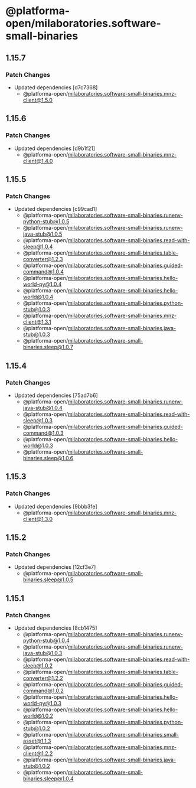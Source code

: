 # @platforma-open/milaboratories.software-small-binaries

## 1.15.7

### Patch Changes

- Updated dependencies [d7c7368]
  - @platforma-open/milaboratories.software-small-binaries.mnz-client@1.5.0

## 1.15.6

### Patch Changes

- Updated dependencies [d9b1f21]
  - @platforma-open/milaboratories.software-small-binaries.mnz-client@1.4.0

## 1.15.5

### Patch Changes

- Updated dependencies [c99cad1]
  - @platforma-open/milaboratories.software-small-binaries.runenv-python-stub@1.0.5
  - @platforma-open/milaboratories.software-small-binaries.runenv-java-stub@1.0.5
  - @platforma-open/milaboratories.software-small-binaries.read-with-sleep@1.0.4
  - @platforma-open/milaboratories.software-small-binaries.table-converter@1.2.3
  - @platforma-open/milaboratories.software-small-binaries.guided-command@1.0.4
  - @platforma-open/milaboratories.software-small-binaries.hello-world-py@1.0.4
  - @platforma-open/milaboratories.software-small-binaries.hello-world@1.0.4
  - @platforma-open/milaboratories.software-small-binaries.python-stub@1.0.3
  - @platforma-open/milaboratories.software-small-binaries.mnz-client@1.3.1
  - @platforma-open/milaboratories.software-small-binaries.java-stub@1.0.3
  - @platforma-open/milaboratories.software-small-binaries.sleep@1.0.7

## 1.15.4

### Patch Changes

- Updated dependencies [75ad7b6]
  - @platforma-open/milaboratories.software-small-binaries.runenv-java-stub@1.0.4
  - @platforma-open/milaboratories.software-small-binaries.read-with-sleep@1.0.3
  - @platforma-open/milaboratories.software-small-binaries.guided-command@1.0.3
  - @platforma-open/milaboratories.software-small-binaries.hello-world@1.0.3
  - @platforma-open/milaboratories.software-small-binaries.sleep@1.0.6

## 1.15.3

### Patch Changes

- Updated dependencies [9bbb3fe]
  - @platforma-open/milaboratories.software-small-binaries.mnz-client@1.3.0

## 1.15.2

### Patch Changes

- Updated dependencies [12cf3e7]
  - @platforma-open/milaboratories.software-small-binaries.sleep@1.0.5

## 1.15.1

### Patch Changes

- Updated dependencies [8cb1475]
  - @platforma-open/milaboratories.software-small-binaries.runenv-python-stub@1.0.4
  - @platforma-open/milaboratories.software-small-binaries.runenv-java-stub@1.0.3
  - @platforma-open/milaboratories.software-small-binaries.read-with-sleep@1.0.2
  - @platforma-open/milaboratories.software-small-binaries.table-converter@1.2.2
  - @platforma-open/milaboratories.software-small-binaries.guided-command@1.0.2
  - @platforma-open/milaboratories.software-small-binaries.hello-world-py@1.0.3
  - @platforma-open/milaboratories.software-small-binaries.hello-world@1.0.2
  - @platforma-open/milaboratories.software-small-binaries.python-stub@1.0.2
  - @platforma-open/milaboratories.software-small-binaries.small-asset@1.1.3
  - @platforma-open/milaboratories.software-small-binaries.mnz-client@1.2.2
  - @platforma-open/milaboratories.software-small-binaries.java-stub@1.0.2
  - @platforma-open/milaboratories.software-small-binaries.sleep@1.0.4
